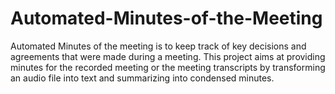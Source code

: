 # Automated-Minutes-of-the-Meeting
Automated Minutes of the meeting is to keep track of key decisions and agreements that were made during a meeting. This project aims at providing minutes for the recorded meeting or the meeting transcripts by transforming an audio file into text and summarizing into condensed minutes.
